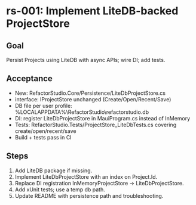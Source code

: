 ﻿# rs-001: Implement LiteDB-backed ProjectStore

## Goal
Persist Projects using LiteDB with async APIs; wire DI; add tests.

## Acceptance
- New: RefactorStudio.Core/Persistence/LiteDbProjectStore.cs
- interface: IProjectStore unchanged (Create/Open/Recent/Save)
- DB file per user profile: %LOCALAPPDATA%\RefactorStudio\refactorstudio.db
- DI: register LiteDbProjectStore in MauiProgram.cs instead of InMemory
- Tests: RefactorStudio.Tests/ProjectStore_LiteDbTests.cs covering create/open/recent/save
- Build + tests pass in CI

## Steps
1) Add LiteDB package if missing.
2) Implement LiteDbProjectStore with an index on Project.Id.
3) Replace DI registration InMemoryProjectStore → LiteDbProjectStore.
4) Add xUnit tests; use a temp db path.
5) Update README with persistence path and troubleshooting.
